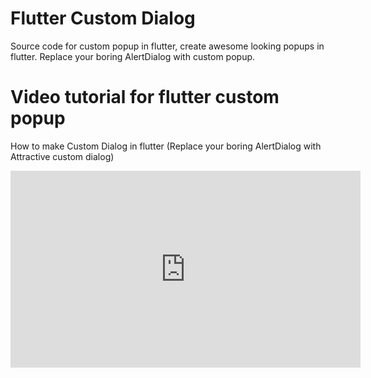 # Flutter Custom Dialog

Source code for custom popup in flutter, create awesome looking popups in flutter. Replace your boring AlertDialog with custom popup.

# Video tutorial for flutter custom popup

How to make Custom Dialog in flutter (Replace your boring AlertDialog with Attractive custom dialog)

<iframe width="560" height="315" src="https://www.youtube.com/embed/IYrX5a-2jL8" frameborder="0" allow="accelerometer; autoplay; encrypted-media; gyroscope; picture-in-picture" allowfullscreen></iframe>

